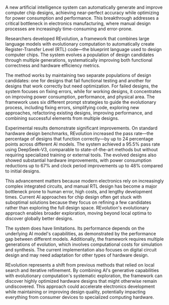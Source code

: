 A new artificial intelligence system can automatically generate and improve computer chip designs, achieving near-perfect accuracy while optimizing for power consumption and performance. This breakthrough addresses a critical bottleneck in electronics manufacturing, where manual design processes are increasingly time-consuming and error-prone.

Researchers developed REvolution, a framework that combines large language models with evolutionary computation to automatically create Register-Transfer Level (RTL) code—the blueprint language used to design computer chips. The system evolves a population of design candidates through multiple generations, systematically improving both functional correctness and hardware efficiency metrics.

The method works by maintaining two separate populations of design candidates: one for designs that fail functional testing and another for designs that work correctly but need optimization. For failed designs, the system focuses on fixing errors, while for working designs, it concentrates on improving power consumption, performance, and physical area. The framework uses six different prompt strategies to guide the evolutionary process, including fixing errors, simplifying code, exploring new approaches, refactoring existing designs, improving performance, and combining successful elements from multiple designs.

Experimental results demonstrate significant improvements. On standard hardware design benchmarks, REvolution increased the pass rate—the percentage of designs that function correctly—by up to 24 percentage points across different AI models. The system achieved a 95.5% pass rate using DeepSeek-V3, comparable to state-of-the-art methods but without requiring specialized training or external tools. The evolved designs also showed substantial hardware improvements, with power consumption reductions up to 67% and clock period improvements up to 48% compared to initial designs.

This advancement matters because modern electronics rely on increasingly complex integrated circuits, and manual RTL design has become a major bottleneck prone to human error, high costs, and lengthy development times. Current AI approaches for chip design often get stuck with suboptimal solutions because they focus on refining a few candidates rather than exploring the full design space. REvolution's evolutionary approach enables broader exploration, moving beyond local optima to discover globally better designs.

The system does have limitations. Its performance depends on the underlying AI model's capabilities, as demonstrated by the performance gap between different models. Additionally, the framework requires multiple generations of evolution, which involves computational costs for simulation and synthesis. The current implementation also focuses on digital circuit design and may need adaptation for other types of hardware design.

REvolution represents a shift from previous methods that relied on local search and iterative refinement. By combining AI's generative capabilities with evolutionary computation's systematic exploration, the framework can discover highly optimized hardware designs that might otherwise remain undiscovered. This approach could accelerate electronics development while maintaining or improving design quality, potentially impacting everything from consumer devices to specialized computing hardware.